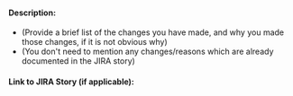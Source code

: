 
#### Description:
- (Provide a brief list of the changes you have made, and why you made those changes, if it is not obvious why)
- (You don't need to mention any changes/reasons which are already documented in the JIRA story)

#### Link to JIRA Story (if applicable):

<!-- Please add a link to this PR into the JIRA story, once this PR is open.  -->
